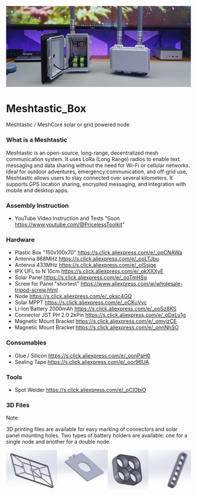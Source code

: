<img src="https://raw.githubusercontent.com/PricelessToolkit/Meshtastic_Box/main/img/cover.jpg"/>

# Meshtastic_Box
Meshtastic / MeshCore solar or grid powered node

### What is a Meshtastic

Meshtastic is an open-source, long-range, decentralized mesh communication system. It uses LoRa (Long Range) radios to enable text messaging and data sharing without the need for Wi-Fi or cellular networks. Ideal for outdoor adventures, emergency communication, and off-grid use, Meshtastic allows users to stay connected over several kilometers. It supports GPS location sharing, encrypted messaging, and integration with mobile and desktop apps.


### Assembly Instruction

- YouTube Video Instruction and Tests "Soon https://www.youtube.com/@PricelessToolkit"

### Hardware

  - Plastic Box "150x100x70" https://s.click.aliexpress.com/e/_opCNAWa
  - Antenna 868MHz https://s.click.aliexpress.com/e/_ooLTJbu
  - Antenna 433MHz https://s.click.aliexpress.com/e/_olSsjqe
  - IPX UFL to N 10cm https://s.click.aliexpress.com/e/_okXXXyE
  - Solar Panel https://s.click.aliexpress.com/e/_ooTmHSq
  - Screw for Panel "shortest" https://www.aliexpress.com/w/wholesale-tripod-screw.html
  - Node https://s.click.aliexpress.com/e/_oksc4GQ
  - Solar MPPT https://s.click.aliexpress.com/e/_oCKuVvc
  - Li-Ion Battery 2000mAh https://s.click.aliexpress.com/e/_ooSz8KS
  - Connector JST PH 2.0 2xPin https://s.click.aliexpress.com/e/_oDxLu1g
  - Magnetic Mount Bracket https://s.click.aliexpress.com/e/_omyjzCE
  - Magnetic Mount Bracket https://s.click.aliexpress.com/e/_onnNhSO


### Consumables

  - Glue / Silicon  https://s.click.aliexpress.com/e/_oonPaH0
  - Sealing Tape https://s.click.aliexpress.com/e/_oor96UA

### Tools

  - Spot Welder https://s.click.aliexpress.com/e/_oClObiO
 
### 3D Files

> [!NOTE]
> 3D printing files are available for easy marking of connectors and solar panel mounting holes. Two types of battery holders are available: one for a single node and another for a double node.
<img src="https://raw.githubusercontent.com/PricelessToolkit/Meshtastic_Box/main/img/3D_Print_Files.png" style="width: 1000px; height: auto;"/>

